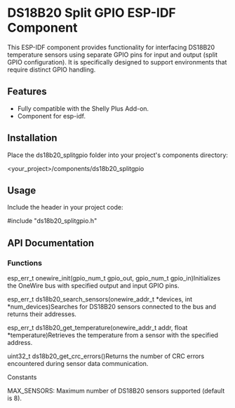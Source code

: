 # DS18B20 Split GPIO ESP-IDF Component

This ESP-IDF component provides functionality for interfacing DS18B20 temperature sensors using separate GPIO pins for input and output (split GPIO configuration). It is specifically designed to support environments that require distinct GPIO handling.

## Features

- Fully compatible with the Shelly Plus Add-on.
- Component for esp-idf.

## Installation

Place the ds18b20_splitgpio folder into your project's components directory:

<your_project>/components/ds18b20_splitgpio

## Usage

Include the header in your project code:

#include "ds18b20_splitgpio.h"

## API Documentation

### Functions

esp_err_t onewire_init(gpio_num_t gpio_out, gpio_num_t gpio_in)Initializes the OneWire bus with specified output and input GPIO pins.

esp_err_t ds18b20_search_sensors(onewire_addr_t *devices, int *num_devices)Searches for DS18B20 sensors connected to the bus and returns their addresses.

esp_err_t ds18b20_get_temperature(onewire_addr_t addr, float *temperature)Retrieves the temperature from a sensor with the specified address.

uint32_t ds18b20_get_crc_errors()Returns the number of CRC errors encountered during sensor data communication.

Constants

MAX_SENSORS: Maximum number of DS18B20 sensors supported (default is 8).

